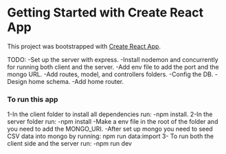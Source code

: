 # Getting Started with Create React App

This project was bootstrapped with [Create React App](https://github.com/facebook/create-react-app).


TODO:
-Set up the server with express.
-Install nodemon and concurrently for running both client and the server.
-Add env file to add the port and the mongo URL.
-Add routes, model, and controllers folders.
-Config the DB.
-Design home schema.
-Add home router.

### To run this app

1-In the client folder to install all dependencies run:
-npm install.
2-In the server folder run:
-npm install
-Make a env file in the root of the folder and you need to add the MONGO_URI.
-After set up mongo you need to seed CSV data into mongo by running:
npm run data:import
3- To run both the client side and the server run:
-npm run dev
